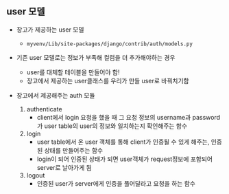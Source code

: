 ## user 모델

- 장고가 제공하는 user 모델

  - `myvenv/Lib/site-packages/django/contrib/auth/models.py`

- 기존 user 모델로는 정보가 부족해 컬럼을 더 추가해야하는 경우

  - user를 대체할 테이블을 만들어야 함!
  - 장고에서 제공하는 user클래스를 우리가 만들 user로 바꿔치기함

- 장고에서 제공해주는 auth 모듈
  1. authenticate
     - client에서 login 요청을 했을 때 그 요청 정보의 username과 password가 user table의 user의 정보와 일치하는지 확인해주는 함수
  2. login
     - user table에서 온 user 객체를 통해 client가 인증될 수 있게 해주는, 인증된 상태를 만들어주는 함수
     - login이 되어 인증된 상태가 되면 user객체가 request정보에 포함되어 server로 날아가게 됨
  3. logout
     - 인증된 user가 server에게 인증을 풀어달라고 요청을 하는 함수
